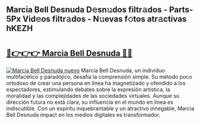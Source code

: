 ## Marcia Bell Desnuda D𝚎sn𝚞dos filtr𝚊dos - Parts-5Px Vid𝚎os filtr𝚊dos - N𝚞evas f𝚘tos atr𝚊ctivas hKEZH

# <h2><a href="http://mb1vhc9.tromn.icu/?c=Marcia+Bell+Desnuda">🔗👉👉👉 Marcia Bell Desnuda 🔗🔗</a></h2>

[![Marcia Bell Desnuda nuevo](https://i.imgur.com/pEAQMta.gif)](http://mb1vhc9.tromn.icu/?c=Marcia+Bell+Desnuda)
Marcia Bell Desnuda, un individuo multifacético y paradójico, desafía la comprensión simple. Su método poco ortodoxo de crear una persona en línea ha magnetizado y ofendido a los espectadores, estimulando debates sobre la expresión artística, la moralidad y las complejidades de las sociedades virtuales. Aunque su dirección futura no está clara, su influencia en el mundo en línea es indiscutible. Con un espíritu inquebrantable y un atractivo innegable, Marcia Bell Desnuda impact en los medios digitales es transformador.
